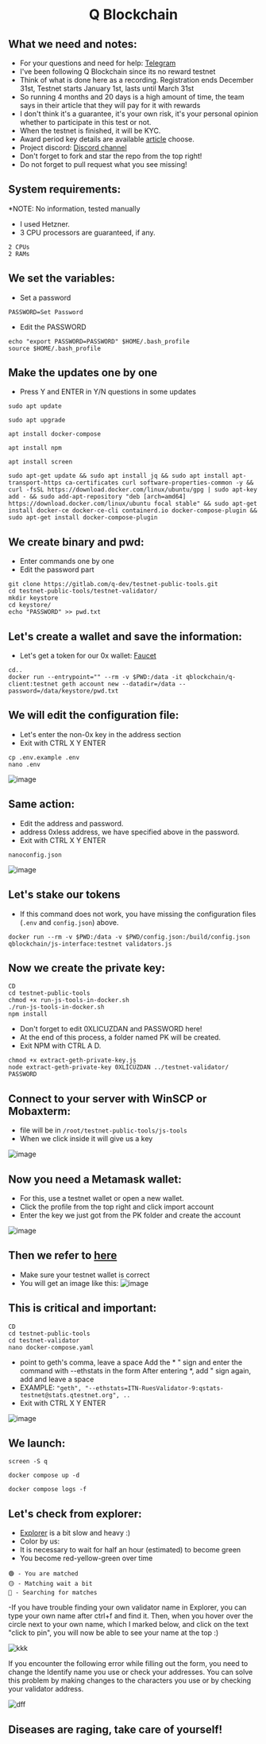 <h1 align="center"> Q Blockchain </h1>


## What we need and notes:

* For your questions and need for help: [Telegram](https://t.me/+H_ecre-MCCg4ZTA0)
* I've been following Q Blockchain since its no reward testnet
* Think of what is done here as a recording. Registration ends December 31st, Testnet starts January 1st, lasts until March 31st
* So running 4 months and 20 days is a high amount of time, the team says in their article that they will pay for it with rewards
* I don't think it's a guarantee, it's your own risk, it's your personal opinion whether to participate in this test or not.
* When the testnet is finished, it will be KYC.
* Award period key details are available [article](https://medium.com/q-blockchain/q-blockchain-validator-onboarding-program-part-1-validator-incentivized-testnet-567ef6e4002e) choose.
* Project discord: [Discord channel](https://discord.gg/pRkZRahJ)
* Don't forget to fork and star the repo from the top right!
* Do not forget to pull request what you see missing!

## System requirements:

*NOTE: No information, tested manually
* I used Hetzner.
* 3 CPU processors are guaranteed, if any.
```
2 CPUs
2 RAMs
```

## We set the variables:

* Set a password
```
PASSWORD=Set Password
```
* Edit the PASSWORD
```
echo "export PASSWORD=PASSWORD" $HOME/.bash_profile
source $HOME/.bash_profile
```

## Make the updates one by one

* Press Y and ENTER in Y/N questions in some updates
```
sudo apt update
```
```
sudo apt upgrade
```
```
apt install docker-compose
```
```
apt install npm
```
```
apt install screen
```
```
sudo apt-get update && sudo apt install jq && sudo apt install apt-transport-https ca-certificates curl software-properties-common -y && curl -fsSL https://download.docker.com/linux/ubuntu/gpg | sudo apt-key add - && sudo add-apt-repository "deb [arch=amd64] https://download.docker.com/linux/ubuntu focal stable" && sudo apt-get install docker-ce docker-ce-cli containerd.io docker-compose-plugin && sudo apt-get install docker-compose-plugin
```

## We create binary and pwd:

* Enter commands one by one
* Edit the password part

```
git clone https://gitlab.com/q-dev/testnet-public-tools.git
cd testnet-public-tools/testnet-validator/
mkdir keystore
cd keystore/
echo "PASSWORD" >> pwd.txt
```

## Let's create a wallet and save the information:

* Let's get a token for our 0x wallet: [Faucet](https://faucet.qtestnet.org/)

```
cd..
docker run --entrypoint="" --rm -v $PWD:/data -it qblockchain/q-client:testnet geth account new --datadir=/data --password=/data/keystore/pwd.txt
```

## We will edit the configuration file:

* Let's enter the non-0x key in the address section
* Exit with CTRL X Y ENTER

```
cp .env.example .env
nano .env
```

![image](https://user-images.githubusercontent.com/101149671/206860212-79018b15-b65d-4291-8054-8785b0078153.png)

## Same action:

* Edit the address and password.
* address 0xless address, we have specified above in the password.
* Exit with CTRL X Y ENTER
```
nanoconfig.json
```
![image](https://user-images.githubusercontent.com/101149671/206860284-853e9661-3f8a-4d0d-b343-9adf93ff62ea.png)

## Let's stake our tokens

* If this command does not work, you have missing the configuration files (`.env` and `config.json`) above.

```
docker run --rm -v $PWD:/data -v $PWD/config.json:/build/config.json qblockchain/js-interface:testnet validators.js
```

## Now we create the private key:
```
CD
cd testnet-public-tools
chmod +x run-js-tools-in-docker.sh
./run-js-tools-in-docker.sh
npm install
```
* Don't forget to edit 0XLICUZDAN and PASSWORD here!
* At the end of this process, a folder named PK will be created.
* Exit NPM with CTRL A D.
```
chmod +x extract-geth-private-key.js
node extract-geth-private-key 0XLİCÜZDAN ../testnet-validator/ PASSWORD
```

## Connect to your server with WinSCP or Mobaxterm:

* file will be in `/root/testnet-public-tools/js-tools`
* When we click inside it will give us a key

![image](https://user-images.githubusercontent.com/101149671/206860533-1c06a2ed-4f60-42b9-95e6-2ad3429a5127.png)

## Now you need a Metamask wallet:

* For this, use a testnet wallet or open a new wallet.
* Click the profile from the top right and click import account
* Enter the key we just got from the PK folder and create the account

![image](https://user-images.githubusercontent.com/101149671/206860604-caebf5ca-f43d-4efd-9ce1-cf6a3e87fab2.png)

## Then we refer to [here](https://itn.qdev.li/)

* Make sure your testnet wallet is correct
* You will get an image like this:
![image](https://user-images.githubusercontent.com/101149671/206860707-60d24966-f27c-4348-90b1-1fd45428df8a.png)


## This is critical and important:
```
CD
cd testnet-public-tools
cd testnet-validator
nano docker-compose.yaml
```

* point to geth's comma, leave a space
Add the * " sign and enter the command with --ethstats in the form
After entering *, add " sign again, add and leave a space
* EXAMPLE: `"geth", "--ethstats=ITN-RuesValidator-9:qstats-testnet@stats.qtestnet.org", ..`
* Exit with CTRL X Y ENTER

![image](https://user-images.githubusercontent.com/101149671/206860778-bd49a825-7c2c-4d68-b5c8-b7a3dd2a2cf4.png)

## We launch:
```
screen -S q
```
```
docker compose up -d
```
```
docker compose logs -f
```

## Let's check from explorer:

* [Explorer](https://stats.qtestnet.org/) is a bit slow and heavy :)
* Color by us:
* It is necessary to wait for half an hour (estimated) to become green
* You become red-yellow-green over time
```
🟢 - You are matched
🟡 - Matching wait a bit
🔴 - Searching for matches
```

-If you have trouble finding your own validator name in Explorer, you can type your own name after ctrl+f and find it. Then, when you hover over the circle next to your own name, which I marked below, and click on the text "click to pin", you will now be able to see your name at the top :)

![kkk](https://user-images.githubusercontent.com/98269269/207414985-60d423e6-facb-4292-be91-999209e9fe29.png)


If you encounter the following error while filling out the form, you need to change the Identify name you use or check your addresses. You can solve this problem by making changes to the characters you use or by checking your validator address.

![dff](https://user-images.githubusercontent.com/98269269/207157285-76e4d6b2-bf65-4155-84b7-59f36fbae211.jpg)


## Diseases are raging, take care of yourself!
